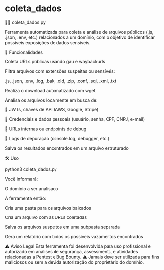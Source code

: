 # coleta_dados

🕵️‍♂️ coleta_dados.py

Ferramenta automatizada para coleta e análise de arquivos públicos (.js, .json, .env, etc.) relacionados a um domínio, com o objetivo de identificar possíveis exposições de dados sensíveis.

🚀 Funcionalidades

Coleta URLs públicas usando gau e waybackurls

Filtra arquivos com extensões suspeitas ou sensíveis:

.js, .json, .env, .log, .bak, .old, .zip, .conf, .sql, .xml, .txt

Realiza o download automatizado com wget

Analisa os arquivos localmente em busca de:

🔐 JWTs, chaves de API (AWS, Google, Stripe)

👤 Credenciais e dados pessoais (usuário, senha, CPF, CNPJ, e-mail)

🧭 URLs internas ou endpoints de debug

🐞 Logs de depuração (console.log, debugger, etc.)

Salva os resultados encontrados em um arquivo estruturado

🛠️ Uso

python3 coleta_dados.py

Você informará:

O domínio a ser analisado

A ferramenta então:

Cria uma pasta para os arquivos baixados

Cria um arquivo com as URLs coletadas

Salva os arquivos suspeitos em uma subpasta separada

Gera um relatório com todos os possíveis vazamentos encontrados

⚠️ Aviso Legal
Esta ferramenta foi desenvolvida para uso profissional e autorizado em análises de segurança, assessments, e atividades relacionadas a Pentest e Bug Bounty.
⚠️ Jamais deve ser utilizada para fins maliciosos ou sem a devida autorização do proprietário do domínio.
